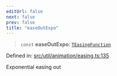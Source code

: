 ```yaml
---
editUrl: false
next: false
prev: false
title: "easeOutExpo"
---
```


> `const` **easeOutExpo**: [`TEasingFunction`](/api/fabric/namespaces/util/type-aliases/teasingfunction/)

Defined in: [src/util/animation/easing.ts:135](https://github.com/fabricjs/fabric.js/blob/fea1b29b7495d9634e300bd4bfa43de097745805/src/util/animation/easing.ts#L135)

Exponential easing out
